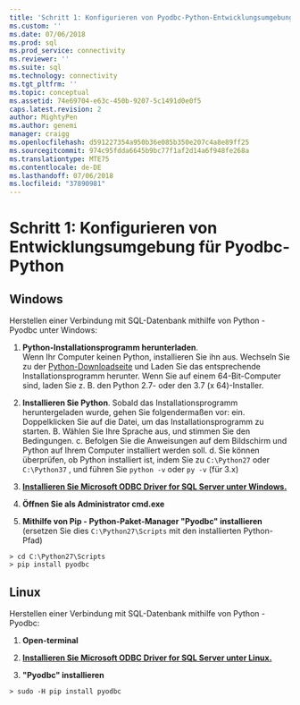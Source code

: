 ```yaml
---
title: 'Schritt 1: Konfigurieren von Pyodbc-Python-Entwicklungsumgebung | Microsoft-Dokumentation'
ms.custom: ''
ms.date: 07/06/2018
ms.prod: sql
ms.prod_service: connectivity
ms.reviewer: ''
ms.suite: sql
ms.technology: connectivity
ms.tgt_pltfrm: ''
ms.topic: conceptual
ms.assetid: 74e69704-e63c-450b-9207-5c1491d0e0f5
caps.latest.revision: 2
author: MightyPen
ms.author: genemi
manager: craigg
ms.openlocfilehash: d591227354a950b36e085b350e207c4a8e89ff25
ms.sourcegitcommit: 974c95fdda6645b9bc77f1af2d14a6f948fe268a
ms.translationtype: MTE75
ms.contentlocale: de-DE
ms.lasthandoff: 07/06/2018
ms.locfileid: "37890981"
---
```

# <a name="step-1-configure-development-environment-for-pyodbc-python-development"></a>Schritt 1: Konfigurieren von Entwicklungsumgebung für Pyodbc-Python

## <a name="windows"></a>Windows  
Herstellen einer Verbindung mit SQL-Datenbank mithilfe von Python - Pyodbc unter Windows:
  
1. **Python-Installationsprogramm herunterladen**.  
  Wenn Ihr Computer keinen Python, installieren Sie ihn aus. Wechseln Sie zu der [Python-Downloadseite](https://www.python.org/downloads/windows/) und Laden Sie das entsprechende Installationsprogramm herunter. Wenn Sie auf einem 64-Bit-Computer sind, laden Sie z. B. den Python 2.7- oder den 3.7 (x 64)-Installer.  
  
2. **Installieren Sie Python**.  Sobald das Installationsprogramm heruntergeladen wurde, gehen Sie folgendermaßen vor: ein. Doppelklicken Sie auf die Datei, um das Installationsprogramm zu starten. B. Wählen Sie Ihre Sprache aus, und stimmen Sie den Bedingungen. c. Befolgen Sie die Anweisungen auf dem Bildschirm und Python auf Ihrem Computer installiert werden soll. d. Sie können überprüfen, ob Python installiert ist, indem Sie zu `C:\Python27` oder `C:\Python37` , und führen Sie `python -v` oder `py -v` (für 3.x) 
      
3. [**Installieren Sie Microsoft ODBC Driver for SQL Server unter Windows.**](../../odbc/windows/system-requirements-installation-and-driver-files.md#installing-microsoft-odbc-driver-for-sql-server)
  
4. **Öffnen Sie als Administrator cmd.exe**     

5. **Mithilfe von Pip - Python-Paket-Manager "Pyodbc" installieren** (ersetzen Sie dies `C:\Python27\Scripts` mit den installierten Python-Pfad)
```  
> cd C:\Python27\Scripts  
> pip install pyodbc  
```  

  
## <a name="linux"></a>Linux 
Herstellen einer Verbindung mit SQL-Datenbank mithilfe von Python - Pyodbc:
  
1. **Open-terminal**  

2. [**Installieren Sie Microsoft ODBC Driver for SQL Server unter Linux.**](../../odbc/linux-mac/installing-the-microsoft-odbc-driver-for-sql-server.md)

3.  **"Pyodbc" installieren**  
```  
> sudo -H pip install pyodbc
```
